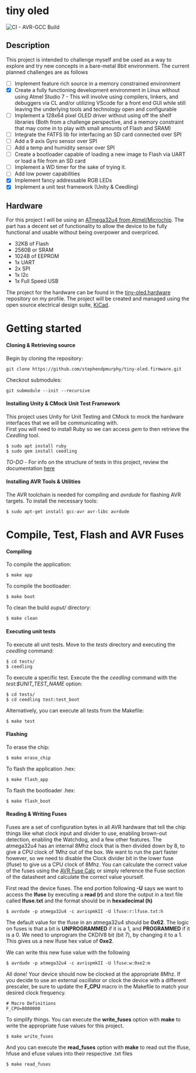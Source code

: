 # tiny oled
![CI - AVR-GCC Build](https://github.com/stephendpmurphy/tiny-oled.firmware/workflows/CI%20-%20AVR-GCC%20Build/badge.svg)
## Description
This project is intended to challenge myself and be used as a way to explore and try new concepts in a bare-metal 8bit environment. The current planned challenges are as follows
- [ ] Implement feature rich source in a memory constrained environment
- [X] Create a fully functioning development environment in Linux without using Atmel Studio 7 - This will involve using compilers, linkers, and debuggers via CL and/or utilizing VScode for a front end GUI while still leaving the underlying tools and technology open and configurable
- [ ] Implement a 128x64 pixel OLED driver without using off the shelf libraries (Both from a challenge perspective, and a memory constraint that may come in to play with small amounts of Flash and SRAM)
- [ ] Integrate the FATFS lib for interfacing an SD card connected over SPI
- [ ] Add a 9 axis Gyro sensor over SPI
- [ ] Add a temp and humidity sensor over SPI
- [ ] Create a bootloader capable of loading a new image to Flash via UART or load a file from an SD card
- [ ] Implement a WD timer for the sake of trying it.
- [ ] Add low power capabilities
- [X] Implement fancy addressable RGB LEDs
- [X] Implement a unit test framework (Unity & Ceedling)

## Hardware
For this project I will be using an [ATmega32u4 from Atmel/Microchip](https://www.microchip.com/wwwproducts/en/ATmega32u4). The part has a decent set of functionality to allow the device to be fully functional and usable without being overpower and overpriced.
- 32KB of Flash
- 2560B or SRAM
- 1024B of EEPROM
- 1x UART
- 2x SPI
- 1x I2c
- 1x Full Speed USB

The project for the hardware can be found in the [tiny-oled.hardware](https://github.com/stephendpmurphy/tiny-oled.hardware) repository on my profile. The project will be created and managed using the open source electrical design suite, [KiCad](https://kicad-pcb.org/).

# Getting started

#### Cloning & Retrieving source
Begin by cloning the repository:
```
git clone https://github.com/stephendpmurphy/tiny-oled.firmware.git
```

Checkout submodules:
```
git submodule --init --recursive
```

#### Installing Unity & CMock Unit Test Framework
This project uses Unity for Unit Testing and CMock to mock the hardware interfaces that we will be communicating with.</br>
First you will need to install Ruby so we can access *gem* to then retrieve the *Ceedling* tool.

```
$ sudo apt install ruby
$ sudo gem install ceedling
```

*TO-DO* - For info on the structure of tests in this project, review the documentation [here](*)

#### Installing AVR Tools & Utilities
The AVR toolchain is needed for compiling and *avrdude* for flashing AVR targets. To install the necessary tools:
```
$ sudo apt-get install gcc-avr avr-libc avrdude
```

# Compile, Test, Flash and AVR Fuses
#### Compiling
To compile the application:
```
$ make app
```

To compile the bootloader:
```
$ make boot
```

To clean the build *ouput/* directory:
```
$ make clean
```

#### Executing unit tests

To execute all unit tests. Move to the *tests* directory and executing the *ceedling* command:
```
$ cd tests/
$ ceedling
```

To execute a specific test. Execute the the *ceedling* command with the *test:$UNIT_TEST_NAME* option:
```
$ cd tests/
$ cd ceedling test:test_boot
```

Alternatively, you can execute all tests from the Makefile:
```
$ make test
```

#### Flashing
To erase the chip:
```
$ make erase_chip
```

To flash the application .hex:
```
$ make flash_app
```

To flash the bootloader .hex:
```
$ make flash_boot
```

#### Reading & Writing Fuses
Fuses are a set of configuration bytes in all AVR hardware that tell the chip things like what clock input and divider to use, enabling brown-out detection, enabling the Watchdog, and a few other features. The atmega32u4 has an internal 8Mhz clock that is then divided down by 8, to give a CPU clock of 1Mhz out of the box. We want to run the part faster however, so we need to disable the Clock divider bit in the lower fuse (lfuse) to give us a CPU clock of 8Mhz. You can calculate the correct value of the fuses using the [AVR Fuse Calc](https://www.engbedded.com/fusecalc/) or simply reference the Fuse section of the datasheet and calculate the correct value yourself.

First read the device fuses. The end portion following **-U** says we want to access the **lfuse** by executing a **read (r)** and store the output in a text file called **lfuse.txt** and the format should be in **hexadecimal (h)**
```
$ avrdude -p atmega32u4 -c avrispmkII -U lfuse:r:lfuse.txt:h
```

The default value for the lfuse in an atmega32u4 should be **0x62**. The logic on fuses is that a bit is **UNPROGRAMMED** if it is a 1, and **PROGRAMMED** if it is a 0. We need to unprogram the CKDIV8 bit (bit 7), by changing it to a 1. This gives us a new lfuse hex value of **0xe2**.

We can write this new fuse value with the following
```
$ avrdude -p atmega32u4 -c avrispmkII -U lfuse:w:0xe2:m
```

All done! Your device should now be clocked at the appropriate 8Mhz. If you decide to use an external oscillator or clock the device with a different prescaler, be sure to update the **F_CPU** macro in the Makefile to match your desired clock frequency.
```
# Macro Definitions
F_CPU=8000000
```

To simplify things. You can execute the **write_fuses** option with **make** to write the appropriate fuse values for this project.
```
$ make write_fuses
```

And you can execute the **read_fuses** option with **make** to read out the lfuse, hfuse and efuse values into their respective .txt files
```
$ make read_fuses
```
